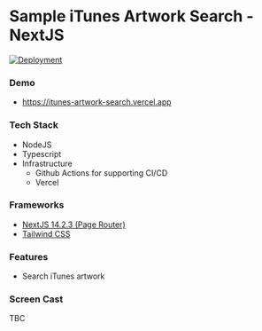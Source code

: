 # Sample iTunes Artwork Search - NextJS
[![Deployment](https://github.com/zambelz48/itunes-artwork-search/actions/workflows/main.yaml/badge.svg)](https://github.com/zambelz48/itunes-artwork-search/actions/workflows/main.yaml)

### Demo
- https://itunes-artwork-search.vercel.app

### Tech Stack
- NodeJS
- Typescript
- Infrastructure
  - Github Actions for supporting CI/CD
  - Vercel

### Frameworks
- [NextJS 14.2.3 (Page Router)](https://nextjs.org)
- [Tailwind CSS](https://tailwindcss.com)

### Features
- Search iTunes artwork

### Screen Cast
TBC
